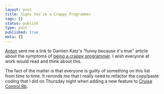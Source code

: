 ```yaml
---
layout: post
title: Signs You're a Crappy Programmer
tags: []
status: publish
type: post
published: true
meta: {}
---
```

[Anton](http://antonolsen.com/) sent me a link to Damien Katz's "funny because it's true" article about the symptoms of [being a crappy programmer](http://damienkatz.net/2006/05/signs_youre_a_c.html?repeat).  I wish everyone at work would read and think about this.

The fact of the matter is that everyone is guilty of something on this list from time to time.  It reminds me that I really need to refactor the copy/paste coding that I did on Thursday night when adding a new feature to [Cruise Control Rb](http://cruisecontrolrb.thoughtworks.com/).

